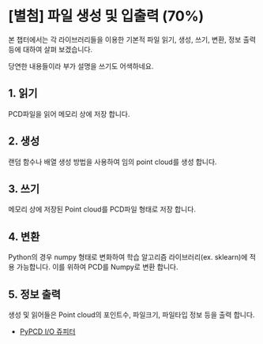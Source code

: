 # \[별첨\] 파일 생성 및 입출력 \(70%\)

본 챕터에서는 각 라이브러리들을 이용한 기본적 파일 읽기, 생성, 쓰기, 변환, 정보 출력 등에 대하여 살펴 보겠습니다.

당연한 내용들이라 부가 설명을 쓰기도 어색하네요.

## 1. 읽기

PCD파일을 읽어 메모리 상에 저장 합니다.

## 2. 생성

랜덤 함수나 배열 생성 방법을 사용하여 임의 point cloud를 생성 합니다.

## 3. 쓰기

메모리 상에 저장된 Point cloud를 PCD파일 형태로 저장 합니다.

## 4. 변환

Python의 경우 numpy 형태로 변화하여 학습 알고리즘 라이브러리\(ex. sklearn\)에 적용 가능합니다. 이를 위하여 PCD를 Numpy로 변환 합니다.

## 5. 정보 출력

생성 및 읽어들은 Point cloud의 포인트수, 파일크기, 파일타입 정보 등을 출력 합니다.

* [PyPCD I/O 쥬피터](https://github.com/adioshun/gitBook_Tutorial_PCL/blob/master/Beginner/Part01-Chapter01-pyPCD.ipynb)

